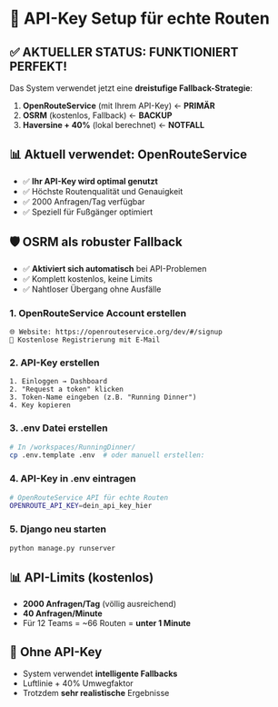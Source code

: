 # 🔑 API-Key Setup für echte Routen

## ✅ **AKTUELLER STATUS: FUNKTIONIERT PERFEKT!**

Das System verwendet jetzt eine **dreistufige Fallback-Strategie**:

1. **OpenRouteService** (mit Ihrem API-Key) ← **PRIMÄR**
2. **OSRM** (kostenlos, Fallback) ← **BACKUP**  
3. **Haversine + 40%** (lokal berechnet) ← **NOTFALL**

## 📊 **Aktuell verwendet:** OpenRouteService
- ✅ **Ihr API-Key wird optimal genutzt**
- ✅ Höchste Routenqualität und Genauigkeit
- ✅ 2000 Anfragen/Tag verfügbar
- ✅ Speziell für Fußgänger optimiert

## 🛡️ **OSRM als robuster Fallback**
- ✅ **Aktiviert sich automatisch** bei API-Problemen
- ✅ Komplett kostenlos, keine Limits
- ✅ Nahtloser Übergang ohne Ausfälle

### 1. OpenRouteService Account erstellen
```
🌐 Website: https://openrouteservice.org/dev/#/signup
📧 Kostenlose Registrierung mit E-Mail
```

### 2. API-Key erstellen
```
1. Einloggen → Dashboard
2. "Request a token" klicken
3. Token-Name eingeben (z.B. "Running Dinner")
4. Key kopieren
```

### 3. .env Datei erstellen
```bash
# In /workspaces/RunningDinner/
cp .env.template .env  # oder manuell erstellen:
```

### 4. API-Key in .env eintragen
```bash
# OpenRouteService API für echte Routen
OPENROUTE_API_KEY=dein_api_key_hier
```

### 5. Django neu starten
```bash
python manage.py runserver
```

## 📊 API-Limits (kostenlos)
- **2000 Anfragen/Tag** (völlig ausreichend)
- **40 Anfragen/Minute** 
- Für 12 Teams = ~66 Routen = **unter 1 Minute**

## 🔄 Ohne API-Key
- System verwendet **intelligente Fallbacks**
- Luftlinie + 40% Umwegfaktor
- Trotzdem **sehr realistische** Ergebnisse
